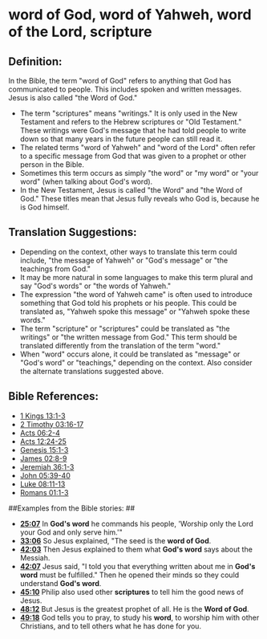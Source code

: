 # word of God, word of Yahweh, word of the Lord, scripture #

## Definition: ##

In the Bible, the term "word of God" refers to anything that God has communicated to people. This includes spoken and written messages. Jesus is also called "the Word of God."

* The term "scriptures" means "writings." It is only used in the New Testament and refers to the Hebrew scriptures or "Old Testament." These writings were God's message that he had told people to write down so that many years in the future people can still read it. 
* The related terms "word of Yahweh" and "word of the Lord" often refer to a specific message from God that was given to a prophet or other person in the Bible.
* Sometimes this term occurs as simply "the word" or "my word" or "your word" (when talking about God's word).
* In the New Testament, Jesus is called "the Word" and "the Word of God." These titles mean that Jesus fully reveals who God is, because he is God himself.

## Translation Suggestions: ##

* Depending on the context, other ways to translate this term could include, "the message of Yahweh" or "God's message" or "the teachings from God."
* It may be more natural in some languages to make this term plural and say "God's words" or "the words of Yahweh."
* The expression "the word of Yahweh came" is often used to introduce something that God told his prophets or his people. This could be translated as, "Yahweh spoke this message" or "Yahweh spoke these words."
* The term "scripture" or "scriptures" could be translated as "the writings" or "the written message from God." This term should be translated differently from the translation of the term "word."
* When "word" occurs alone, it could be translated as "message" or "God's word" or "teachings," depending on the context. Also consider the alternate translations suggested above.



## Bible References: ##

* [1 Kings 13:1-3](en/tn/1ki/help/13/01)
* [2 Timothy 03:16-17](en/tn/2ti/help/03/16)
* [Acts 06:2-4](en/tn/act/help/06/02)
* [Acts 12:24-25](en/tn/act/help/12/24)
* [Genesis 15:1-3](en/tn/gen/help/15/01)
* [James 02:8-9](en/tn/jas/help/02/08)
* [Jeremiah 36:1-3](en/tn/jer/help/36/01)
* [John 05:39-40](en/tn/jhn/help/05/39)
* [Luke 08:11-13](en/tn/luk/help/08/11)
* [Romans 01:1-3](en/tn/rom/help/01/01)

##Examples from the Bible stories: ##

* __[25:07](en/tn/obs/help/25/07)__ In __God's word__  he commands his people, 'Worship only the Lord your God and only serve him.'"
* __[33:06](en/tn/obs/help/33/06)__ So Jesus explained, "The seed is the __word of God__.
* __[42:03](en/tn/obs/help/42/03)__ Then Jesus explained to them what __God's word__  says about the Messiah.
* __[42:07](en/tn/obs/help/42/07)__ Jesus said, "I told you that everything written about me in __God's word__  must be fulfilled." Then he opened their minds so they could understand __God's word__.
* __[45:10](en/tn/obs/help/45/10)__ Philip also used other __scriptures__  to tell him the good news of Jesus.
* __[48:12](en/tn/obs/help/48/12)__ But Jesus is the greatest prophet of all. He is the __Word of God__.
* __[49:18](en/tn/obs/help/49/18)__ God tells you to pray, to study his __word__, to worship him with other Christians, and to tell others what he has done for you.